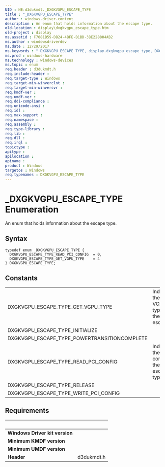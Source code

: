 ```yaml
---
UID : NE:d3dukmdt._DXGKVGPU_ESCAPE_TYPE
title : "_DXGKVGPU_ESCAPE_TYPE"
author : windows-driver-content
description : An enum that holds information about the escape type.
old-location : display\dxgkvgpu_escape_type.htm
old-project : display
ms.assetid : F7081B59-DB24-4BFE-B1BD-3BE228804AB2
ms.author : windowsdriverdev
ms.date : 12/29/2017
ms.keywords : "_DXGKVGPU_ESCAPE_TYPE, display.dxgkvgpu_escape_type, DXGKVGPU_ESCAPE_TYPE_READ_PCI_CONFIG, DXGKVGPU_ESCAPE_TYPE_GET_VGPU_TYPE, DXGKVGPU_ESCAPE_TYPE enumeration [Display Devices], d3dukmdt/DXGKVGPU_ESCAPE_TYPE_GET_VGPU_TYPE, DXGKVGPU_ESCAPE_TYPE, d3dukmdt/DXGKVGPU_ESCAPE_TYPE_READ_PCI_CONFIG, d3dukmdt/DXGKVGPU_ESCAPE_TYPE"
ms.prod : windows-hardware
ms.technology : windows-devices
ms.topic : enum
req.header : d3dukmdt.h
req.include-header : 
req.target-type : Windows
req.target-min-winverclnt : 
req.target-min-winversvr : 
req.kmdf-ver : 
req.umdf-ver : 
req.ddi-compliance : 
req.unicode-ansi : 
req.idl : 
req.max-support : 
req.namespace : 
req.assembly : 
req.type-library : 
req.lib : 
req.dll : 
req.irql : 
topictype : 
apitype : 
apilocation : 
apiname : 
product : Windows
targetos : Windows
req.typenames : DXGKVGPU_ESCAPE_TYPE
---
```


# _DXGKVGPU_ESCAPE_TYPE Enumeration
An enum that holds information about the escape type.

## Syntax
````
typedef enum _DXGKVGPU_ESCAPE_TYPE { 
  DXGKVGPU_ESCAPE_TYPE_READ_PCI_CONFIG  = 0,
  DXGKVGPU_ESCAPE_TYPE_GET_VGPU_TYPE    = 4
} DXGKVGPU_ESCAPE_TYPE;
````

## Constants

<table>

<tr>
<td>DXGKVGPU_ESCAPE_TYPE_GET_VGPU_TYPE</td>
<td>Indicates the VGPU type of the escape.</td>
</tr>

<tr>
<td>DXGKVGPU_ESCAPE_TYPE_INITIALIZE</td>
<td></td>
</tr>

<tr>
<td>DXGKVGPU_ESCAPE_TYPE_POWERTRANSITIONCOMPLETE</td>
<td></td>
</tr>

<tr>
<td>DXGKVGPU_ESCAPE_TYPE_READ_PCI_CONFIG</td>
<td>Indicates the PCI config of the escape type.</td>
</tr>

<tr>
<td>DXGKVGPU_ESCAPE_TYPE_RELEASE</td>
<td></td>
</tr>

<tr>
<td>DXGKVGPU_ESCAPE_TYPE_WRITE_PCI_CONFIG</td>
<td></td>
</tr>
</table>


## Requirements
| &nbsp; | &nbsp; |
| ---- |:---- |
| **Windows Driver kit version** |  |
| **Minimum KMDF version** |  |
| **Minimum UMDF version** |  |
| **Header** | d3dukmdt.h |